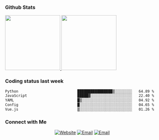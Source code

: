 
### Github Stats

<a href="https://github.com/lileixuan">
  <img height="180em" src="https://github-readme-stats.vercel.app/api?username=lileixuan&theme=buefy&show_icons=true" />
  <img height="180em" src="https://github-readme-stats.vercel.app/api/top-langs/?username=lileixuan&theme=buefy&layout=compact" />
</a>

### Coding status last week 

<!--START_SECTION:waka-->

```txt
Python                           ████████████████▒░░░░░░░░   64.89 %
JavaScript                       █████▓░░░░░░░░░░░░░░░░░░░   22.40 %
YAML                             █▒░░░░░░░░░░░░░░░░░░░░░░░   04.92 %
Config                           █░░░░░░░░░░░░░░░░░░░░░░░░   04.65 %
Vue.js                           ▒░░░░░░░░░░░░░░░░░░░░░░░░   01.26 %
```

<!--END_SECTION:waka-->

### Connect with Me 

<p align="center">
<a href="https://www.koomu.cn/"><img alt="Website" src="https://img.shields.io/badge/Website-www.koomu.cn-blue?style=flat-square&logo=google-chrome"></a>
<a href="mailto:lileixuan@gmail.com"><img alt="Email" src="https://img.shields.io/badge/Email-lileixuan@gmail.com-blue?style=flat-square&logo=gmail"></a>
<a href="https://www.koomu.cn/rss/"><img alt="Email" src="https://img.shields.io/badge/RSS-www.koomu.cn%2Frss%2F-blue?style=flat-square&logo=rss"></a>


</p>
